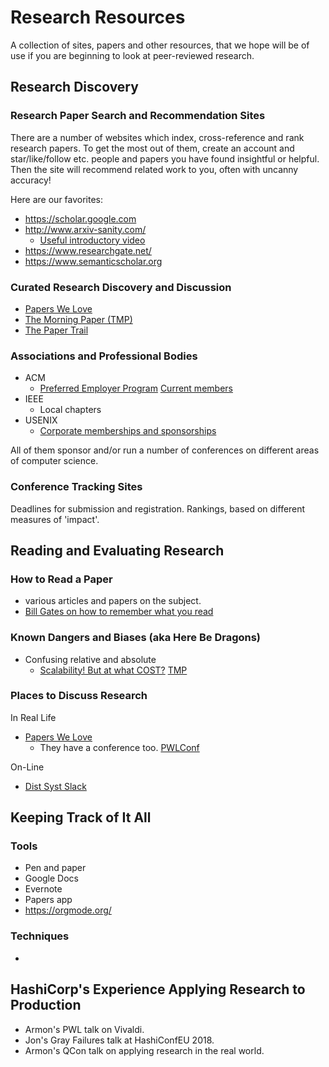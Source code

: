 # Research Resources

A collection of sites, papers and other resources, that we hope will be of use if you are beginning to look at peer-reviewed research.

## Research Discovery

### Research Paper Search and Recommendation Sites

There are a number of websites which index, cross-reference and rank research papers. To get the most out of them, create an account and star/like/follow etc. people and papers you have found insightful or helpful. Then the site will recommend related work to you, often with uncanny accuracy! 

Here are our favorites:

* https://scholar.google.com
* http://www.arxiv-sanity.com/
  * [Useful introductory video](https://www.youtube.com/watch?v=S2GY3gh6qC8&feature=youtu.be)
* https://www.researchgate.net/
* https://www.semanticscholar.org

### Curated Research Discovery and Discussion

* [Papers We Love](https://paperswelove.org/)
* [The Morning Paper (TMP)](https://blog.acolyer.org/)
* [The Paper Trail](https://www.the-paper-trail.org/)

### Associations and Professional Bodies

* ACM
  * [Preferred Employer Program](https://www.acm.org/membership/preferred-employer) [Current members](https://www.acm.org/membership/preferred-employers-list)
* IEEE
  * Local chapters
* USENIX
  * [Corporate memberships and sponsorships](https://www.usenix.org/supporters)

All of them sponsor and/or run a number of conferences on different areas of computer science.

### Conference Tracking Sites

Deadlines for submission and registration. Rankings, based on different measures of 'impact'.

## Reading and Evaluating Research

### How to Read a Paper

* various articles and papers on the subject.
* [Bill Gates on how to remember what you read](https://www.cnbc.com/2019/03/21/how-bill-gates-remembers-what-he-reads.html)

### Known Dangers and Biases (aka Here Be Dragons)

* Confusing relative and absolute
  * [Scalability! But at what COST?](https://www.usenix.org/system/files/conference/hotos15/hotos15-paper-mcsherry.pdf) [TMP](https://blog.acolyer.org/2015/06/05/scalability-but-at-what-cost/)

### Places to Discuss Research

In Real Life
* [Papers We Love](https://paperswelove.org/)
  * They have a conference too. [PWLConf](https://pwlconf.org/)

On-Line
* [Dist Syst Slack](https://www.the-paper-trail.org/page/dist-sys-slack/)

## Keeping Track of It All

### Tools

* Pen and paper
* Google Docs
* Evernote
* Papers app
* https://orgmode.org/

### Techniques

* 
## HashiCorp's Experience Applying Research to Production

* Armon's PWL talk on Vivaldi.
* Jon's Gray Failures talk at HashiConfEU 2018.
* Armon's QCon talk on applying research in the real world.
